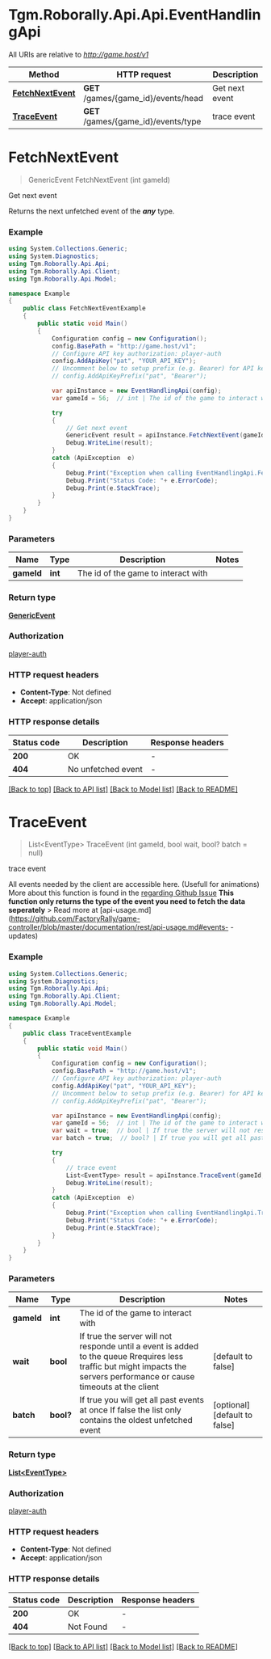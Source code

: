 # Tgm.Roborally.Api.Api.EventHandlingApi

All URIs are relative to *http://game.host/v1*

Method | HTTP request | Description
------------- | ------------- | -------------
[**FetchNextEvent**](EventHandlingApi.md#fetchnextevent) | **GET** /games/{game_id}/events/head | Get next event
[**TraceEvent**](EventHandlingApi.md#traceevent) | **GET** /games/{game_id}/events/type | trace event


<a name="fetchnextevent"></a>
# **FetchNextEvent**
> GenericEvent FetchNextEvent (int gameId)

Get next event

Returns the next unfetched event of the ***any*** type.

### Example
```csharp
using System.Collections.Generic;
using System.Diagnostics;
using Tgm.Roborally.Api.Api;
using Tgm.Roborally.Api.Client;
using Tgm.Roborally.Api.Model;

namespace Example
{
    public class FetchNextEventExample
    {
        public static void Main()
        {
            Configuration config = new Configuration();
            config.BasePath = "http://game.host/v1";
            // Configure API key authorization: player-auth
            config.AddApiKey("pat", "YOUR_API_KEY");
            // Uncomment below to setup prefix (e.g. Bearer) for API key, if needed
            // config.AddApiKeyPrefix("pat", "Bearer");

            var apiInstance = new EventHandlingApi(config);
            var gameId = 56;  // int | The id of the game to interact with

            try
            {
                // Get next event
                GenericEvent result = apiInstance.FetchNextEvent(gameId);
                Debug.WriteLine(result);
            }
            catch (ApiException  e)
            {
                Debug.Print("Exception when calling EventHandlingApi.FetchNextEvent: " + e.Message );
                Debug.Print("Status Code: "+ e.ErrorCode);
                Debug.Print(e.StackTrace);
            }
        }
    }
}
```

### Parameters

Name | Type | Description  | Notes
------------- | ------------- | ------------- | -------------
 **gameId** | **int**| The id of the game to interact with | 

### Return type

[**GenericEvent**](GenericEvent.md)

### Authorization

[player-auth](../README.md#player-auth)

### HTTP request headers

 - **Content-Type**: Not defined
 - **Accept**: application/json


### HTTP response details
| Status code | Description | Response headers |
|-------------|-------------|------------------|
| **200** | OK |  -  |
| **404** | No unfetched event |  -  |

[[Back to top]](#) [[Back to API list]](../README.md#documentation-for-api-endpoints) [[Back to Model list]](../README.md#documentation-for-models) [[Back to README]](../README.md)

<a name="traceevent"></a>
# **TraceEvent**
> List&lt;EventType&gt; TraceEvent (int gameId, bool wait, bool? batch = null)

trace event

All events needed by the client are accessible here. (Usefull for animations) More about this function is found in the [regarding Github Issue](https://github.com/FactoryRally/game-controller/issues/6)  **This function only returns the type of the event you need to fetch the data seperately** > Read more at [api-usage.md](https://github.com/FactoryRally/game-controller/blob/master/documentation/rest/api-usage.md#events- -updates)

### Example
```csharp
using System.Collections.Generic;
using System.Diagnostics;
using Tgm.Roborally.Api.Api;
using Tgm.Roborally.Api.Client;
using Tgm.Roborally.Api.Model;

namespace Example
{
    public class TraceEventExample
    {
        public static void Main()
        {
            Configuration config = new Configuration();
            config.BasePath = "http://game.host/v1";
            // Configure API key authorization: player-auth
            config.AddApiKey("pat", "YOUR_API_KEY");
            // Uncomment below to setup prefix (e.g. Bearer) for API key, if needed
            // config.AddApiKeyPrefix("pat", "Bearer");

            var apiInstance = new EventHandlingApi(config);
            var gameId = 56;  // int | The id of the game to interact with
            var wait = true;  // bool | If true the server will not responde until a event is added to the queue  Rrequires less traffic but might impacts the servers performance or cause timeouts at the client (default to false)
            var batch = true;  // bool? | If true you will get all past events at once If false the list only contains the oldest unfetched event (optional)  (default to false)

            try
            {
                // trace event
                List<EventType> result = apiInstance.TraceEvent(gameId, wait, batch);
                Debug.WriteLine(result);
            }
            catch (ApiException  e)
            {
                Debug.Print("Exception when calling EventHandlingApi.TraceEvent: " + e.Message );
                Debug.Print("Status Code: "+ e.ErrorCode);
                Debug.Print(e.StackTrace);
            }
        }
    }
}
```

### Parameters

Name | Type | Description  | Notes
------------- | ------------- | ------------- | -------------
 **gameId** | **int**| The id of the game to interact with | 
 **wait** | **bool**| If true the server will not responde until a event is added to the queue  Rrequires less traffic but might impacts the servers performance or cause timeouts at the client | [default to false]
 **batch** | **bool?**| If true you will get all past events at once If false the list only contains the oldest unfetched event | [optional] [default to false]

### Return type

[**List&lt;EventType&gt;**](EventType.md)

### Authorization

[player-auth](../README.md#player-auth)

### HTTP request headers

 - **Content-Type**: Not defined
 - **Accept**: application/json


### HTTP response details
| Status code | Description | Response headers |
|-------------|-------------|------------------|
| **200** | OK |  -  |
| **404** | Not Found |  -  |

[[Back to top]](#) [[Back to API list]](../README.md#documentation-for-api-endpoints) [[Back to Model list]](../README.md#documentation-for-models) [[Back to README]](../README.md)

